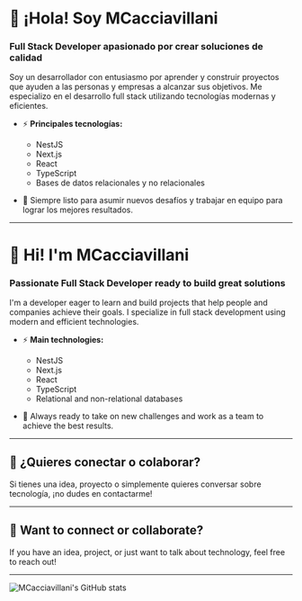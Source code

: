 # 👋 ¡Hola! Soy MCacciavillani

### Full Stack Developer apasionado por crear soluciones de calidad

Soy un desarrollador con entusiasmo por aprender y construir proyectos que ayuden a las personas y empresas a alcanzar sus objetivos. Me especializo en el desarrollo full stack utilizando tecnologías modernas y eficientes.

- ⚡ **Principales tecnologías:**
  - NestJS
  - Next.js
  - React
  - TypeScript
  - Bases de datos relacionales y no relacionales

- 🚀 Siempre listo para asumir nuevos desafíos y trabajar en equipo para lograr los mejores resultados.

---

# 👋 Hi! I'm MCacciavillani

### Passionate Full Stack Developer ready to build great solutions

I'm a developer eager to learn and build projects that help people and companies achieve their goals. I specialize in full stack development using modern and efficient technologies.

- ⚡ **Main technologies:**
  - NestJS
  - Next.js
  - React
  - TypeScript
  - Relational and non-relational databases

- 🚀 Always ready to take on new challenges and work as a team to achieve the best results.

---

## 🤝 ¿Quieres conectar o colaborar?

Si tienes una idea, proyecto o simplemente quieres conversar sobre tecnología, ¡no dudes en contactarme!

---

## 🤝 Want to connect or collaborate?

If you have an idea, project, or just want to talk about technology, feel free to reach out!

---

![MCacciavillani's GitHub stats](https://github-readme-stats.vercel.app/api?username=MCacciavillani&show_icons=true&theme=radical)
